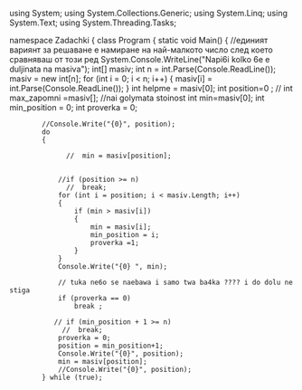 using System;
using System.Collections.Generic;
using System.Linq;
using System.Text;
using System.Threading.Tasks;

namespace Zadachki
{
    class Program
    {
        static void Main()
        {
            //единият вариянт за решаване е намиране на най-малкото число след което сравняваш от този ред 
            System.Console.WriteLine("Napi6i kolko 6e e duljinata na masiva");
            int[] masiv;
            int n = int.Parse(Console.ReadLine());
            masiv = new int[n];
            for (int i = 0; i < n; i++)
            {
                masiv[i] = int.Parse(Console.ReadLine());
            }
            int helpme = masiv[0];
            int position=0 ;
            //  int max_zapomni =masiv[]; //nai golymata stoinost
            int min=masiv[0];
            int min_position = 0;
            int proverka = 0;
           
            //Console.Write("{0}", position);
            do
            {
                
                  //  min = masiv[position];
                
                
                //if (position >= n)
                  //  break;
                for (int i = position; i < masiv.Length; i++)
                {
                    if (min > masiv[i])
                    {
                        min = masiv[i];
                        min_position = i;
                        proverka =1;
                    }
                }
                Console.Write("{0} ", min);
                
                // tuka ne6o se naebawa i samo twa ba4ka ???? i do dolu ne stiga 
                if (proverka == 0)
                    break ;

               // if (min_position + 1 >= n)
                 //  break; 
                proverka = 0;
                position = min_position+1;
                Console.Write("{0}", position);
                min = masiv[position];
                //Console.Write("{0}", position);
            } while (true);
                
